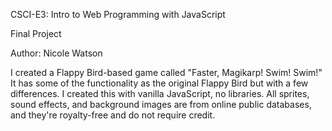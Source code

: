 CSCI-E3: Intro to Web Programming with JavaScript

Final Project

Author: Nicole Watson

I created a Flappy Bird-based game called "Faster, Magikarp! Swim! Swim!" It has some of the functionality 
as the original Flappy Bird but with a few differences. I created this with vanilla JavaScript,
no libraries. All sprites, sound effects, and background images are from online public databases,
and they're royalty-free and do not require credit.

